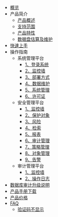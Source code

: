 
* [概览](/udas/README)
* 产品简介
    * [产品概述](/udas/concepts/overeview)
    * [支持范围](/udas/concepts/support)
    * [产品特性](/udas/concepts/feature)
    * [数据盘估算及维护](/udas/concepts/shujupan)
* [快速上手](/udas/start)
* 操作指南
    * 系统管理平台
        * [1、登录系统](/udas/operation/manage/login)
        * [2、监控墙](/udas/operation/manage/jkq)
        * [3、部署方式](/udas/operation/manage/bsfs)
        * [4、数据维护](/udas/operation/manage/sjwh)
        * [5、系统管理](/udas/operation/manage/xtgl)
        * [6、许可证](/udas/operation/manage/xkz)
    * 安全管理平台
        * [1、监控墙](/udas/operation/rule/aqjkq)
        * [2、保护对象](/udas/operation/rule/bhdx)
        * [3、风险](/udas/operation/rule/fx)
        * [4、检索](/udas/operation/rule/js)
        * [5、报表](/udas/operation/rule/bb)
        * [6、审计管理](/udas/operation/rule/sjgl)
        * [7、策略管理](/udas/operation/rule/clgl)
        * [8、对象管理](/udas/operation/rule/dxgl)
        * [9、告警](/udas/operation/rule/gj)
    * 审计管理平台
        * [1、监控墙](/udas/operation/audit/sjjkq)
        * [2、操作日志](/udas/operation/audit/czrz)
* [数据库审计升级说明](/udas/upgrade)
* [产品手册下载](/udas/manual)
* [产品价格](/udas/price)
* [FAQ](/udas/faq)
     * [验证码不显示](/udas/faq/yanzhengma)



